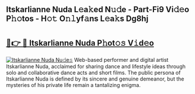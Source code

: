 ## Itskarlianne Nuda L𝚎a𝚔ed N𝚞𝚍e - Part-Fi9 Vi𝚍𝚎o P𝚑𝚘tos - H𝚘𝚝 O𝚗𝚕yf𝚊ns L𝚎a𝚔s Dg8hj

# <h2><a href="http://kf27b2f.oniu.top/?m=Itskarlianne+Nuda">🔗👉 🔴 Itskarlianne Nuda P𝚑ot𝚘𝚜 V𝚒d𝚎o</a></h2>

[![Itskarlianne Nuda Nu𝚍e𝚜](https://i.imgur.com/0qMVB7G.gif)](http://kf27b2f.oniu.top/?m=Itskarlianne+Nuda)
Web-based performer and digital artist Itskarlianne Nuda, acclaimed for sharing dance and lifestyle ideas through solo and collaborative dance acts and short films. The public persona of Itskarlianne Nuda is defined by its sincere and genuine demeanor, but the mysteries of his private life remain a tantalizing enigma.  
